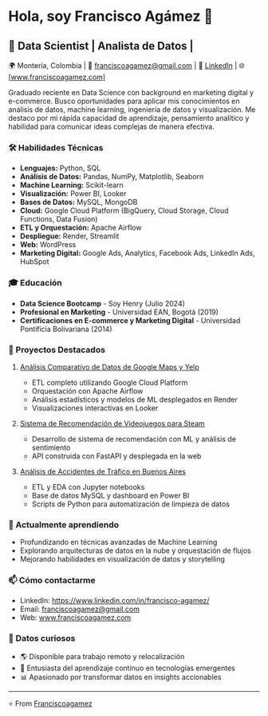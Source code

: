 # Hola, soy Francisco Agámez 👋

## 🚀 Data Scientist | Analista de Datos |

🌍 Montería, Colombia | 📧 franciscoagamez@gmail.com | 🔗 [LinkedIn](https://www.linkedin.com/in/francisco-agamez/) | 🌐 [www.franciscoagamez.com]

Graduado reciente en Data Science con background en marketing digital y e-commerce. Busco oportunidades para aplicar mis conocimientos en análisis de datos, machine learning, ingeniería de datos y visualización. Me destaco por mi rápida capacidad de aprendizaje, pensamiento analítico y habilidad para comunicar ideas complejas de manera efectiva.

### 🛠️ Habilidades Técnicas

- **Lenguajes:** Python, SQL 
- **Análisis de Datos:** Pandas, NumPy, Matplotlib, Seaborn
- **Machine Learning:** Scikit-learn
- **Visualización:** Power BI, Looker
- **Bases de Datos:** MySQL, MongoDB 
- **Cloud:** Google Cloud Platform (BigQuery, Cloud Storage, Cloud Functions, Data Fusion)
- **ETL y Orquestación:** Apache Airflow
- **Despliegue:** Render, Streamlit
- **Web:** WordPress
- **Marketing Digital:** Google Ads, Analytics, Facebook Ads, LinkedIn Ads, HubSpot

### 🎓 Educación

- **Data Science Bootcamp** - Soy Henry (Julio 2024)
- **Profesional en Marketing** - Universidad EAN, Bogotá (2019)
- **Certificaciones en E-commerce y Marketing Digital** - Universidad Pontificia Bolivariana (2014)

### 🚀 Proyectos Destacados

1. [Análisis Comparativo de Datos de Google Maps y Yelp](link-al-repositorio)
   - ETL completo utilizando Google Cloud Platform
   - Orquestación con Apache Airflow
   - Análisis estadísticos y modelos de ML desplegados en Render
   - Visualizaciones interactivas en Looker

2. [Sistema de Recomendación de Videojuegos para Steam](link-al-repositorio)
   - Desarrollo de sistema de recomendación con ML y análisis de sentimiento
   - API construida con FastAPI y desplegada en la web

3. [Análisis de Accidentes de Tráfico en Buenos Aires](link-al-repositorio)
   - ETL y EDA con Jupyter notebooks
   - Base de datos MySQL y dashboard en Power BI
   - Scripts de Python para automatización de limpieza de datos

### 🌱 Actualmente aprendiendo

- Profundizando en técnicas avanzadas de Machine Learning
- Explorando arquitecturas de datos en la nube y orquestación de flujos
- Mejorando habilidades en visualización de datos y storytelling

### 📫 Cómo contactarme

- LinkedIn: https://www.linkedin.com/in/francisco-agamez/
- Email: franciscoagamez@gmail.com
- Web: www.franciscoagamez.com

### 🌟 Datos curiosos

- 🌎 Disponible para trabajo remoto y relocalización
- 🚀 Entusiasta del aprendizaje continuo en tecnologías emergentes
- 📊 Apasionado por transformar datos en insights accionables

---

⭐️ From [Franciscoagamez](https://github.com/franciscoagamez/franciscoagamez/)
